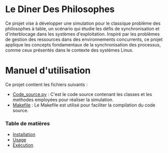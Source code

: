 # Le Diner Des Philosophes

Ce projet vise à développer une simulation pour le classique problème des philosophes à table, un scénario qui étudie les défis de synchronisation et d'interblocage dans les systèmes d'exploitation. Inspiré par les problèmes de gestion des ressources dans des environnements concurrents, ce projet applique les concepts fondamentaux de la synchronisation des processus, comme ceux présentés dans le contexte des systèmes Linux.

# Manuel d'utilisation

Ce projet contient les fichiers suivants :
- [Code_source.py](Code_source.py) : C'est le code source contenant les classes et les methodes employées pour réaliser la simulation.
- [Makefile](Makefile) : Le Makefile est utilisé pour faciliter la compilation du code source.

### Table de matières

- [Installation](#installation)
- [Usage](#usage)
- [Exécution](#Execution)
